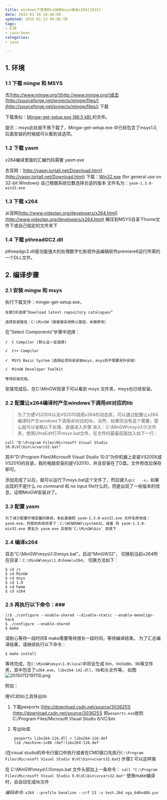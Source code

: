 ```yaml
---
title: windows下使用MinGW和msys编译x264[2015]
date: 2015-01-10 18:40:00
updated: 2015-01-13 09:08:50
tags: 
- EJB
- java-bean
categories: 
- java

---
```

## 1. 环境 ##

### 1.1 下载 mingw 和 MSYS ###

去[http://www.mingw.org/](http://www.mingw.org/)或去 [http://sourceforge.net/projects/mingw/files/](http://sourceforge.net/projects/mingw/files/)  下载

下载类似：[Mingw-get-setup.exe (86.5 kB)
](http://downloads.sourceforge.net/project/mingw/Installer/mingw-get-setup.exe?r=http%3A%2F%2Fsourceforge.net%2Fprojects%2Fmingw%2Ffiles%2FMinGW%2F&ts=1421059587&use_mirror=cznic) 的文件。

提示：msys此处就不用下载了，Mingw-get-setup.exe 中已经包含了msys1.0,后面安装的时候就可以看到该选项。

### 1.2 下载 yasm ###

x264编译里面的汇编代码需要 yasm.exe 

去官网：[http://yasm.tortall.net/Download.html](http://yasm.tortall.net/Download.html)  下载：[Win32.exe](http://www.tortall.net/projects/yasm/releases/yasm-1.3.0-win32.exe) (for general use on 32-bit Windows)
自己根据系统位数选择合适的版本
文件名为：`yasm-1.3.0-win32.exe`

### 1.3 下载 x264 ###

从官网[http://www.videolan.org/developers/x264.html](http://www.videolan.org/developers/x264.html)
解压到MSYS目录下home文件下或自己指定的文件夹下

### 1.4 下载 pthreadGC2.dll ###
pthreadgc2.dll是功能强大的处理数字化影视作品编辑软件premiere6运行所需的一个DLL文件。

## 2. 编译步骤 ##
### 2.1 安装 mingw 和 msys ###
执行下载文件：mingw-get-setup.exe，

    在第3步选择“Download latest repository catalogues”

    选择安装路径：C:\MinGW（我直接采用默认路径，未做修改）


在“Select Components”步骤中选择：

    √  C Compiler (默认且一定选择)

    √  C++ Compiler

    √  MSYS Basic System（选择此项将会安装msys，msys则不需要另外安装）

    √  MinGW Developer ToolKit

    等待安装完成。

安装完成后，在C:\MinGW目录下可以看到 msys 文件夹，msys也已经安装。

### 2.2 配置让x264编译时产生windows下调用dll对应的lib ###

> 为了方便VS200X以及VS2010调用x264的动态库，可以通过配置让x264编译时产生windows下调用dll对应的lib，当然，如果你没有这个需要，那么就可以省略以下处理，直接进入步骤
进入：C:\MinGW\msys\1.0\文件夹，使用UltraEdit打开msys.bat文件，在文件的最最前面加入如下一行：

    call "D:\Program Files\Microsoft Visual Studio 10.0\VC\bin\vcvars32.bat"

其中“D:\Program Files\Microsoft Visual Studio 10.0”为你机器上安装VS200X或VS2010的目录，我的电脑安装的是VS2010，并且安装在了D盘。文件修改后保存即可。

添加完成了以后，就可以运行下msys.bat这个文件了，然后键入`gcc   -v`，如果出现的不是什么 no command 和 no input file什么的，而是出现了一些版本的信息，证明MinGW安装对了。

### 2.3 配置 yasm ###

    为了减少配置环境变量的麻烦，本处直接把 yasm-1.3.0-win32.exe 文件名修改成：yasm.exe，并放到系统目录下：C:\WINDOWS\system32。或者 将 yasm-1.3.0-win32.exe 更名为 yasm.exe 后放到`C:\MinGW\bin` 目录下
### 2.4 编译x264 ###
双击“C:\MinGW\msys\1.0\msys.bat”，启动“MinGW32”，
切换到当前x264所在目录：`C:\MinGW\msys\1.0\home\x264`，
切换方法如下：

    $ cd /c 
    $ cd MinGW  
    $ cd msys   
    $ cd 1.0  
    $ cd home 
    $ cd x264

### 2.5 再执行以下命令：###

    //$ ./configure --enable-shared --disable-static --enable-memalign-hack
    $ ./configure --enable-shared
    $ make

请耐心等待一段时间$ make需要等待很长一段时间，等待编译结束。
为了汇总编译结果，请继续执行以下命令：

    $ make install

等待完成，在`C:\MinGW\msys\1.0\local`中将会生成 bin、include、lib等文件夹，其中包含了`x264.exe`、`libx264-142.dll`、lib和头文件等。
如图
![20150112191110.png][1]

附加：

用VC的lib工具导出lib

1. 下载pexports
[http://download.csdn.net/source/3036251](http://download.csdn.net/source/3036251)
把`pexports.exe`放到C:/Program Files/Microsoft Visual Studio 8/VC/bin

2. 导出lib库
```
    pexports libx264-116.dll > libx264-116.def
    lib /machine:ix86 /def:libx264-116.def
```
(在visual studio的命令行窗口中执行或者在CMD窗口先执行`C:\Program Files\Microsoft Visual Studio 8\VC\bin>vcvars32.bat`) 
步骤2 可以这样搞

在 C:\MinGW\msys\1.0\msys.bat 文件头部加上一条命令： 
`call "C:\Program Files\Microsoft Visual Studio 9.0\VC\bin\vcvars32.bat"`
使用make编译时，会自动生成lib文件

*编码命令:*
`x264 --profile baseline --crf 23 -o test.264 vga_640x480.yuv`

  [1]: https://imgs.gnux.cn/usr/uploads/2015/01/2949383042.png
